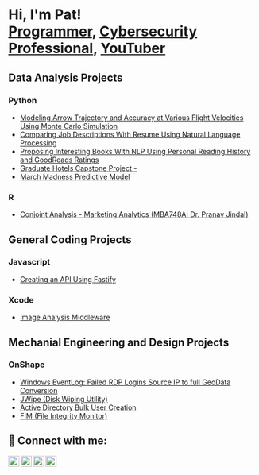 <h1>Hi, I'm Pat! <br/><a href="https://github.com/joshmadakor1">Programmer</a>, <a href="https://www.linkedin.com/in/joshmadakor/">Cybersecurity Professional</a>, <a href="https://www.youtube.com/c/joshmadakor">YouTuber</a></h1>

<h2>Data Analysis Projects</h2>

<h3>Python</h3>

- [Modeling Arrow Trajectory and Accuracy at Various Flight Velocities Using Monte Carlo Simulation](https://github.com/pattywhack3589/ArrowTrajectory)
- [Comparing Job Descriptions With Resume Using Natural Language Processing](https://github.com/pattywhack3589/ArrowTrajectory)
- [Proposing Interesting Books With NLP Using Personal Reading History and GoodReads Ratings](https://github.com/pattywhack3589/ArrowTrajectory)
- [Graduate Hotels Capstone Project - ](https://github.com/pattywhack3589/ArrowTrajectory)
- [March Madness Predictive Model](https://github.com/pattywhack3589/ArrowTrajectory)

<h3>R</h3>

- [Conjoint Analysis - Marketing Analytics (MBA748A: Dr. Pranav Jindal)](https://github.com/joshmadakor1/EncrypterPOC)

<h2>General Coding Projects</h2>

<h3>Javascript</h3>

- [Creating an API Using Fastify](https://github.com/joshmadakor1/4chan-Image-Analysis-Middleware-C964)

<h3>Xcode</h3>

- [Image Analysis Middleware](https://github.com/joshmadakor1/4chan-Image-Analysis-Middleware-C964)

<h2>Mechanial Engineering and Design Projects</h2>

<h3>OnShape</h3>

- [Windows EventLog: Failed RDP Logins Source IP to full GeoData Conversion](https://github.com/joshmadakor1/Sentinel-Lab)
- [JWipe (Disk Wiping Utility)](https://github.com/joshmadakor1/Jwipe.PowerShell)
- [Active Directory Bulk User Creation](https://github.com/joshmadakor1/AD_PS)
- [FIM (File Integrity Monitor)](https://github.com/joshmadakor1/PowerShell-Integrity-FIM)

<h2> 🤳 Connect with me:</h2>

[<img align="left" alt="JoshMadakor | YouTube" width="22px" src="https://cdn.jsdelivr.net/npm/simple-icons@v3/icons/youtube.svg" />][youtube]
[<img align="left" alt="JoshMadakor | Twitter" width="22px" src="https://cdn.jsdelivr.net/npm/simple-icons@v3/icons/twitter.svg" />][twitter]
[<img align="left" alt="JoshMadakor | LinkedIn" width="22px" src="https://cdn.jsdelivr.net/npm/simple-icons@v3/icons/linkedin.svg" />][linkedin]
[<img align="left" alt="JoshMadakor | Instagram" width="22px" src="https://cdn.jsdelivr.net/npm/simple-icons@v3/icons/instagram.svg" />][instagram]

[twitter]: https://twitter.com/joshmadakor
[youtube]: https://www.youtube.com/c/joshmadakor
[instagram]: https://www.instagram.com/joshmadakor/
[linkedin]: https://www.linkedin.com/in/pat-ryan-smith

<!--
**joshmadakor1/joshmadakor1** is a ✨ _special_ ✨ repository because its `README.md` (this file) appears on your GitHub profile.

Here are some ideas to get you started:

- 🔭 I’m currently working on ...
- 🌱 I’m currently learning ...
- 👯 I’m looking to collaborate on ...
- 🤔 I’m looking for help with ...
- 💬 Ask me about ...
- 📫 How to reach me: ...
- 😄 Pronouns: ...
- ⚡ Fun fact: ...
-->
